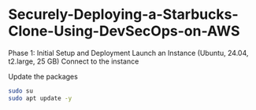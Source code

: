 # Securely-Deploying-a-Starbucks-Clone-Using-DevSecOps-on-AWS

Phase 1: Initial Setup and Deployment
Launch an Instance (Ubuntu, 24.04, t2.large, 25 GB)
Connect to the instance

Update the packages
```bash
sudo su
sudo apt update -y
```

